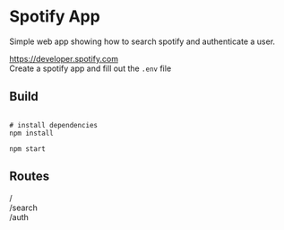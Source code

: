 # Spotify App

Simple web app showing how to search spotify and authenticate a user.   

https://developer.spotify.com   
Create a spotify app and fill out the `.env` file   

## Build
```

# install dependencies
npm install

npm start
```

## Routes
/   
/search   
/auth   
